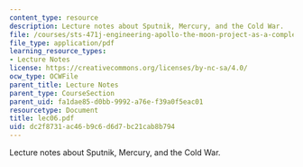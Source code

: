 ```yaml
---
content_type: resource
description: Lecture notes about Sputnik, Mercury, and the Cold War.
file: /courses/sts-471j-engineering-apollo-the-moon-project-as-a-complex-system-spring-2007/dc2f8731ac46b9c6d6d7bc21cab8b794_lec06.pdf
file_type: application/pdf
learning_resource_types:
- Lecture Notes
license: https://creativecommons.org/licenses/by-nc-sa/4.0/
ocw_type: OCWFile
parent_title: Lecture Notes
parent_type: CourseSection
parent_uid: fa1dae85-d0bb-9992-a76e-f39a0f5eac01
resourcetype: Document
title: lec06.pdf
uid: dc2f8731-ac46-b9c6-d6d7-bc21cab8b794
---
```

Lecture notes about Sputnik, Mercury, and the Cold War.